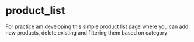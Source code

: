 # product_list
For practice am developing this simple product list page where you can add new products, delete existing and filtering them based on category
